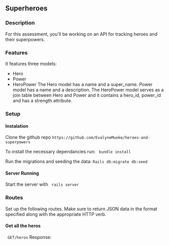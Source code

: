 ## Superheroes

### Description
For this assessment, you'll be working on an API for tracking heroes and their superpowers.

### Features
 It features three models: 
 - Hero
 - Power
 - HeroPower 
 The Hero model has a name and a super_name. 
 Power model has a name and a description. 
 The HeroPower model serves as a join table between Hero and Power and it contains a hero_id, power_id and has a strength attribute.

 ### Setup
 #### Instalation
 Clone the github repo `https://github.com/EvalyneMueke/heroes-and-superpowers`

 To install the necessary dependancies run:
 ` bundle install`

 Run the migrations and seeding the data:
 `Rails db:migrate db:seed`
 #### Server Running
 Start the server with ` rails server`

 ### Routes 
 Set up the following routes. Make sure to return JSON data in the format
specified along with the appropriate HTTP verb.

#### Get all the heros
` GET/heros`
Response:






